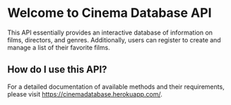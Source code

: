# Welcome to Cinema Database API

This API essentially provides an interactive database of information on films, directors, and genres.
Additionally, users can register to create and manage a list of their favorite films.

## How do I use this API?

For a detailed documentation of available methods and their requirements, please visit https://cinemadatabase.herokuapp.com/.
 
